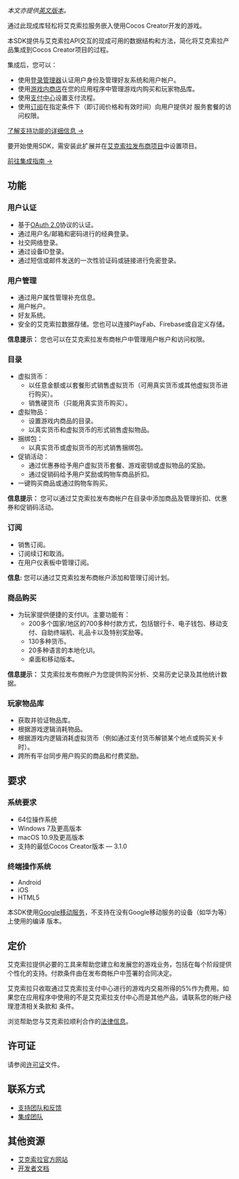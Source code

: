 *本文亦提供[英文版本](https://github.com/xsolla/commerce-cocos-sdk/blob/master/extensions/xsolla-commerce-sdk/assets/README.en.md)。*

通过此现成库轻松将艾克索拉服务嵌入使用Cocos Creator开发的游戏。

本SDK提供与艾克索拉API交互的现成可用的数据结构和方法，简化将艾克索拉产品集成到Cocos Creator项目的过程。

集成后，您可以：

* 使用[登录管理器](https://developers.xsolla.com/zh/doc/login/)认证用户身份及管理好友系统和用户帐户。
* 使用[游戏内商店](https://developers.xsolla.com/zh/doc/in-game-store/)在您的应用程序中管理游戏内购买和玩家物品库。
* 使用[支付中心](https://developers.xsolla.com/zh/doc/pay-station/)设置支付流程。
* 使用[订阅](https://developers.xsolla.com/zh/doc/subscriptions/)在指定条件下（即订阅价格和有效时间）向用户提供对
  服务套餐的访问权限。

[了解支持功能的详细信息 →](#features)

要开始使用SDK，需安装此扩展并在[艾克索拉发布商项目](https://publisher.xsolla.com/signup?store_type=sdk&utm_source=sdk&utm_medium=cocos-store)中设置项目。

[前往集成指南 →](https://developers.xsolla.com/zh/sdk/cocos/integrate-complete-solution/?utm_source=sdk&utm_medium=cocos-store)

## 功能

### 用户认证

* 基于[OAuth 2.0](https://oauth.net/2/)协议的认证。
* 通过用户名/邮箱和密码进行的经典登录。
* 社交网络登录。
* 通过设备ID登录。
* 通过短信或邮件发送的一次性验证码或链接进行免密登录。


### 用户管理

* 通过用户属性管理补充信息。
* 用户帐户。
* 好友系统。
* 安全的艾克索拉数据存储。您也可以连接PlayFab、Firebase或自定义存储。

 **信息提示：** 您也可以在艾克索拉发布商帐户中管理用户帐户和访问权限。

### 目录

* 虚拟货币：
  * 以任意金额或以套餐形式销售虚拟货币（可用真实货币或其他虚拟货币进行购买）。
  * 销售硬货币（只能用真实货币购买）。
* 虚拟物品：
  * 设置游戏内商品的目录。
  * 以真实货币和虚拟货币的形式销售虚拟物品。
* 捆绑包：
  * 以真实货币或虚拟货币的形式销售捆绑包。
* 促销活动：
  * 通过优惠券给予用户虚拟货币套餐、游戏密钥或虚拟物品的奖励。
  * 通过促销码给予用户奖励或购物车商品折扣。
* 一键购买商品或通过购物车购买。

**信息提示：** 您可以通过艾克索拉发布商帐户在目录中添加商品及管理折扣、优惠券和促销码活动。

### 订阅
* 销售订阅。
* 订阅续订和取消。
* 在用户仪表板中管理订阅。

**信息:** 您可以通过艾克索拉发布商帐户添加和管理订阅计划。

### 商品购买

* 为玩家提供便捷的支付UI。主要功能有：
  * 200多个国家/地区的700多种付款方式，包括银行卡、电子钱包、移动支付、自助终端机、礼品卡以及特别奖励等。
  * 130多种货币。
  * 20多种语言的本地化UI。
  * 桌面和移动版本。

**信息提示：** 艾克索拉发布商帐户为您提供购买分析、交易历史记录及其他统计数据。


### 玩家物品库

* 获取并验证物品库。
* 根据游戏逻辑消耗物品。
* 根据游戏内逻辑消耗虚拟货币（例如通过支付货币解锁某个地点或购买关卡时）。
* 跨所有平台同步用户购买的商品和付费奖励。


## 要求


### 系统要求

* 64位操作系统
* Windows 7及更高版本
* macOS 10.9及更高版本
* 支持的最低Cocos Creator版本 — 3.1.0


### 终端操作系统

* Android
* iOS
* HTML5

本SDK使用[Google移动服务](https://www.android.com/gms/)，不支持在没有Google移动服务的设备（如华为等）上使用的编译
版本。

## 定价

艾克索拉提供必要的工具来帮助您建立和发展您的游戏业务，包括在每个阶段提供个性化的支持。付款条件由在发布商帐户中签署的合同决定。

艾克索拉只收取通过艾克索拉支付中心进行的游戏内交易所得的5%作为费用。如果您在应用程序中使用的不是艾克索拉支付中心而是其他产品，请联系您的帐户经理澄清相关条款和
条件。

浏览帮助您与艾克索拉顺利合作的[法律信息](https://xsolla.com/legal-agreements)。


## 许可证
请参阅[许可证](https://github.com/xsolla/commerce-cocos-sdk/blob/master/extensions/xsolla-commerce-sdk/LICENSE.txt)文件。


## 联系方式

* [支持团队和反馈](https://xsolla.com/partner-support)
* [集成团队](mailto:integration@xsolla.com)


## 其他资源

* [艾克索拉官方网站](https://xsolla.com/)
* [开发者文档](https://developers.xsolla.com/zh/sdk/cocos/?utm_source=sdk&utm_medium=cocos-store)
